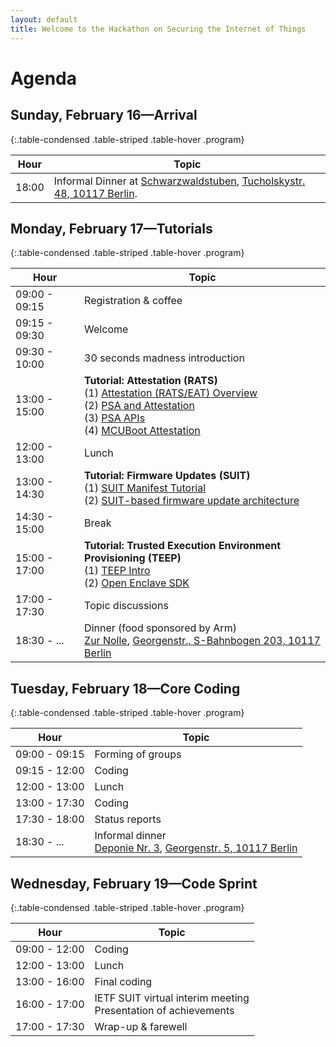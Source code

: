 ```yaml
---
layout: default
title: Welcome to the Hackathon on Securing the Internet of Things
---
```


# Agenda

## Sunday, February 16&mdash;Arrival

{:.table-condensed .table-striped .table-hover .program}

| Hour | Topic |
|---|---|
18:00 | Informal Dinner at [Schwarzwaldstuben](http://www.schwarzwaldstuben-berlin.com/), [Tucholskystr. 48, 10117 Berlin](https://goo.gl/maps/kXKiwV83LiJ2pcX39).

## Monday, February 17&mdash;Tutorials

{:.table-condensed .table-striped .table-hover .program}

| Hour | Topic |
|---|---|
09:00 - 09:15 | Registration & coffee
09:15 - 09:30 | Welcome
09:30 - 10:00 | 30 seconds madness introduction
13:00 - 15:00 | **Tutorial: Attestation (RATS)** <br> (1) [Attestation (RATS/EAT) Overview](slides/rats01.pdf) <br> (2) [PSA and Attestation](slides/rats03.pdf) <br> (3) [PSA APIs](slides/rats04.pdf) <br> (4) [MCUBoot Attestation](slides/rats02.pdf)
12:00 - 13:00 | Lunch
13:00 - 14:30 | **Tutorial: Firmware Updates (SUIT)** <br> (1) [SUIT Manifest Tutorial](slides/suit01.pdf) <br> (2) [SUIT-based firmware update architecture](slides/suit02.pdf)
14:30 - 15:00 | Break
15:00 - 17:00 | **Tutorial: Trusted Execution Environment Provisioning (TEEP)** <br> (1) [TEEP Intro](slides/teep01.pdf) <br> (2) [Open Enclave SDK](slides/teep02.pdf)
17:00 - 17:30 | Topic discussions
18:30 - ...   | Dinner (food sponsored by Arm) <br> [Zur Nolle](https://www.restaurant-nolle.de/), [Georgenstr., S-Bahnbogen 203, 10117 Berlin](https://goo.gl/maps/28Y1ZqwcbAfAkV9n6)

## Tuesday, February 18&mdash;Core Coding

{:.table-condensed .table-striped .table-hover .program}

| Hour | Topic |
|---|---|
09:00 - 09:15 | Forming of groups
09:15 - 12:00 | Coding
12:00 - 13:00 | Lunch
13:00 - 17:30 | Coding
17:30 - 18:00 | Status reports
18:30 - ...   | Informal dinner <br> [Deponie Nr. 3](http://www.deponie3.de/), [Georgenstr. 5, 10117 Berlin](https://goo.gl/maps/U5wjd283Lsf3poD56)

## Wednesday, February 19&mdash;Code Sprint

{:.table-condensed .table-striped .table-hover .program}

| Hour | Topic |
|---|---|
09:00 - 12:00 | Coding
12:00 - 13:00 | Lunch
13:00 - 16:00 | Final coding
16:00 - 17:00 | IETF SUIT virtual interim meeting <br> Presentation of achievements
17:00 - 17:30 | Wrap-up & farewell



